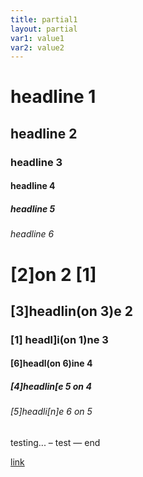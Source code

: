 ```yaml
---
title: partial1
layout: partial
var1: value1
var2: value2
---
```


# headline 1
## headline 2
### headline 3
#### headline 4
##### headline 5
###### headline 6


# [2]on 2 [1]
## [3]headlin(on 3)e 2
### [1] headl]i(on 1)ne 3
#### [6]headl(on 6)ine 4
##### [4]headlin[e 5 on 4
###### [5]headli[n]e 6 on 5

testing...
– test — end

[link](http://url)
